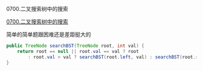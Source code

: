 0700.二叉搜索树中的搜索

[0700.二叉搜索树中的搜索](https://leetcode-cn.com/problems/search-in-a-binary-search-tree/)

简单的简单题跟困难还是差距挺大的



```java
public TreeNode searchBST(TreeNode root, int val) {
    return root == null || root.val == val ? root
        : root.val > val ? searchBST(root.left, val) : searchBST(root.right, val);
}
```

